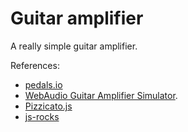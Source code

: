 # Guitar amplifier

A really simple guitar amplifier.

References:

* [pedals.io](https://pedals.io)
* [WebAudio Guitar Amplifier Simulator](https://github.com/micbuffa/WebAudio-Guitar-Amplifier-Simulator-3).
* [Pizzicato.js](https://alemangui.github.io/pizzicato/)
* [js-rocks](https://github.com/vitaliy-bobrov/js-rocks/)
